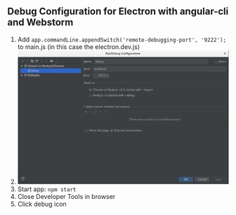 ## Debug Configuration for Electron with angular-cli and Webstorm

1. Add `app.commandLine.appendSwitch('remote-debugging-port', '9222');` to main.js (in this case the electron.dev.js)
2. ![alt text](media/debugConfiguration.png "Webstorm debug configuration")
3. Start app: `npm start`
4. Close Developer Tools in browser
5. Click debug icon

